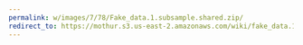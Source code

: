 ```yaml
---
permalink: w/images/7/78/Fake_data.1.subsample.shared.zip/
redirect_to: https://mothur.s3.us-east-2.amazonaws.com/wiki/fake_data.1.subsample.shared.zip
---
```


